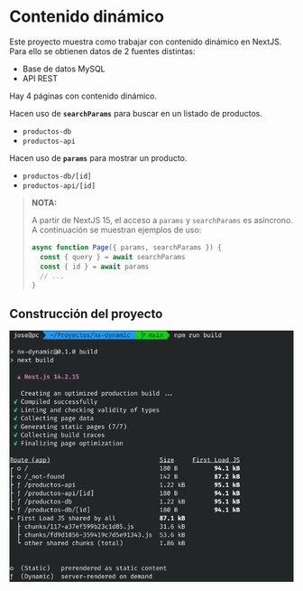 # Contenido dinámico

Este proyecto muestra como trabajar con contenido dinámico en NextJS.  
Para ello se obtienen datos de 2 fuentes distintas:

- Base de datos MySQL
- API REST 

Hay 4 páginas con contenido dinámico.

Hacen uso de **`searchParams`** para buscar en un listado de productos.
- `productos-db`
- `productos-api`

Hacen uso de **`params`** para mostrar un producto.
- `productos-db/[id]`
- `productos-api/[id]`

> **NOTA:**
>
> A partir de NextJS 15, el acceso a `params` y `searchParams` es asíncrono. A continuación se muestran ejemplos de uso:
>
> ```js
> async function Page({ params, searchParams }) {
>   const { query } = await searchParams
>   const { id } = await params
>   // ...
> }  
> 

## Construcción del proyecto

![Build](public/build.png)